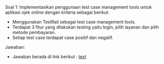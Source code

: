 Soal 1:
Implementasikan penggunaan test case management tools untuk aplikasi [](https://www.sepulsa.com/)ojek online dengan kriteria sebagai berikut:
- Menggunakan TestRail sebagai test case management tools.
- Terdapat 3 fitur yang dilakukan testing yaitu login, pilih layanan dan pilih metode pembayaran.
- Setiap test case terdapat case positif dan negatif.

Jawaban:
- Jawaban berada di link berikut :
[text](https://docs.google.com/document/d/15EDuTdlR3JP9zicSy9pjqLGN86Qz2FpT3jhrluzH6vc/edit?usp=sharing)